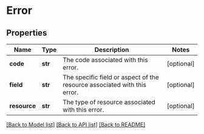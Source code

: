 # Error

## Properties
Name | Type | Description | Notes
------------ | ------------- | ------------- | -------------
**code** | **str** | The code associated with this error. | [optional] 
**field** | **str** | The specific field or aspect of the resource associated with this error. | [optional] 
**resource** | **str** | The type of resource associated with this error. | [optional] 

[[Back to Model list]](../README.md#documentation-for-models) [[Back to API list]](../README.md#documentation-for-api-endpoints) [[Back to README]](../README.md)


